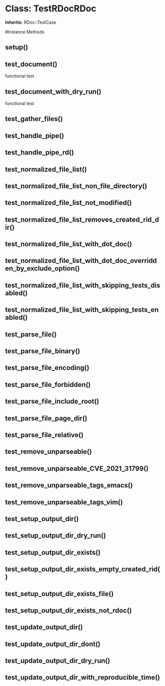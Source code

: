 # Class: TestRDocRDoc
**Inherits:** RDoc::TestCase
    




#Instance Methods
## setup() [](#method-i-setup)

## test_document() [](#method-i-test_document)
functional test

## test_document_with_dry_run() [](#method-i-test_document_with_dry_run)
functional test

## test_gather_files() [](#method-i-test_gather_files)

## test_handle_pipe() [](#method-i-test_handle_pipe)

## test_handle_pipe_rd() [](#method-i-test_handle_pipe_rd)

## test_normalized_file_list() [](#method-i-test_normalized_file_list)

## test_normalized_file_list_non_file_directory() [](#method-i-test_normalized_file_list_non_file_directory)

## test_normalized_file_list_not_modified() [](#method-i-test_normalized_file_list_not_modified)

## test_normalized_file_list_removes_created_rid_dir() [](#method-i-test_normalized_file_list_removes_created_rid_dir)

## test_normalized_file_list_with_dot_doc() [](#method-i-test_normalized_file_list_with_dot_doc)

## test_normalized_file_list_with_dot_doc_overridden_by_exclude_option() [](#method-i-test_normalized_file_list_with_dot_doc_overridden_by_exclude_option)

## test_normalized_file_list_with_skipping_tests_disabled() [](#method-i-test_normalized_file_list_with_skipping_tests_disabled)

## test_normalized_file_list_with_skipping_tests_enabled() [](#method-i-test_normalized_file_list_with_skipping_tests_enabled)

## test_parse_file() [](#method-i-test_parse_file)

## test_parse_file_binary() [](#method-i-test_parse_file_binary)

## test_parse_file_encoding() [](#method-i-test_parse_file_encoding)

## test_parse_file_forbidden() [](#method-i-test_parse_file_forbidden)

## test_parse_file_include_root() [](#method-i-test_parse_file_include_root)

## test_parse_file_page_dir() [](#method-i-test_parse_file_page_dir)

## test_parse_file_relative() [](#method-i-test_parse_file_relative)

## test_remove_unparseable() [](#method-i-test_remove_unparseable)

## test_remove_unparseable_CVE_2021_31799() [](#method-i-test_remove_unparseable_CVE_2021_31799)

## test_remove_unparseable_tags_emacs() [](#method-i-test_remove_unparseable_tags_emacs)

## test_remove_unparseable_tags_vim() [](#method-i-test_remove_unparseable_tags_vim)

## test_setup_output_dir() [](#method-i-test_setup_output_dir)

## test_setup_output_dir_dry_run() [](#method-i-test_setup_output_dir_dry_run)

## test_setup_output_dir_exists() [](#method-i-test_setup_output_dir_exists)

## test_setup_output_dir_exists_empty_created_rid() [](#method-i-test_setup_output_dir_exists_empty_created_rid)

## test_setup_output_dir_exists_file() [](#method-i-test_setup_output_dir_exists_file)

## test_setup_output_dir_exists_not_rdoc() [](#method-i-test_setup_output_dir_exists_not_rdoc)

## test_update_output_dir() [](#method-i-test_update_output_dir)

## test_update_output_dir_dont() [](#method-i-test_update_output_dir_dont)

## test_update_output_dir_dry_run() [](#method-i-test_update_output_dir_dry_run)

## test_update_output_dir_with_reproducible_time() [](#method-i-test_update_output_dir_with_reproducible_time)

